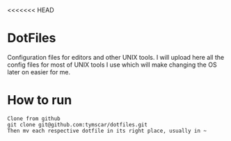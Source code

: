 <<<<<<< HEAD
# DotFiles
Configuration files for editors and other UNIX tools. I will upload here all the config files for most of UNIX tools I use which will make changing the OS later on easier for me. 


# How to run
 ```
Clone from github
git clone git@github.com:tymscar/dotfiles.git
Then mv each respective dotfile in its right place, usually in ~
 ```

